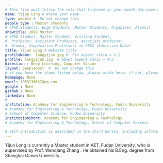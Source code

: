 ```yaml
---
# This file must follow the rule that filename is year-month-day-name.md .
name: Yijun Long # Write your name
type: people #  Do not change this
people_type : Master Students
# [PhD Students, EngD Students, Master Students, Organizer, Alumni]
showtitle: 2020 Master
# [PhD Student, Master Student, Visiting Student,
#  Professor, Assistant Professor, Associate professor,
#  Alumni, Cooperation Professor] in 20XX (Admission Date)
title: Yijun Long # Website Title
profileName:  longyijun.jpg #  Fix aspect ratio = 1:1
profile: longyijun.jpg  # About aspect ratio = 4:3
direction : Deep Learning, Computer Vision
layout: peoplepost  #  Do not change this
# if you have the items listed below, please write here; if not, please write None.
homepage: None
email: 1053236627@qq.com
google : None
github : None
linkedin: None
# 
institution: Academy for Engineering & Technology, Fudan University
# Academy for Engineering & Technology, Fudan University
# School of Computer Science, Fudan University
institutionShort: Academy for Engineering & Technology
# Academy for Engineering & Technology, School of Computer Science

# Self-introduction is described in the third person, including information such as educational experience(B/M/P), graduation career development 
---
```


Yijun Long   is currently a Master student in AET, Fudan University, who is supervised by Prof. Wenqiang Zhang . He obtained his B.Eng. degree from Shanghai Ocean University . 

 

